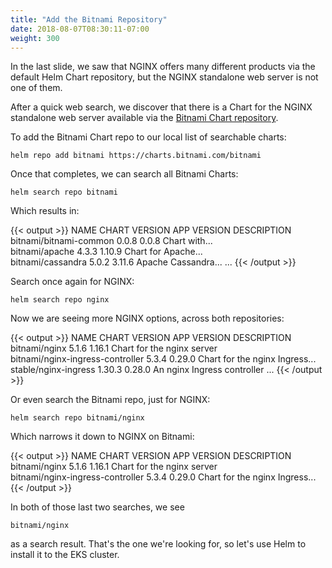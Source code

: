 ```yaml
---
title: "Add the Bitnami Repository"
date: 2018-08-07T08:30:11-07:00
weight: 300
---
```


In the last slide, we saw that NGINX offers many different products via the default Helm Chart repository, but the NGINX standalone web server is not one of them.

After a quick web search, we discover that there is a Chart for the NGINX standalone web server available via the [Bitnami Chart repository](https://github.com/bitnami/charts).

To add the Bitnami Chart repo to our local list of searchable charts:

```
helm repo add bitnami https://charts.bitnami.com/bitnami
```

Once that completes, we can search all Bitnami Charts:

```
helm search repo bitnami
```

Which results in:

{{< output >}}
NAME                                    CHART VERSION   APP VERSION             DESCRIPTION                                                 
bitnami/bitnami-common                  0.0.8           0.0.8                   Chart with...        
bitnami/apache                          4.3.3           1.10.9                  Chart for Apache...                              
bitnami/cassandra                       5.0.2           3.11.6                  Apache Cassandra...
...
{{< /output >}}

Search once again for NGINX:

```
helm search repo nginx
```

Now we are seeing more NGINX options, across both repositories:

{{< output >}}
NAME                                    CHART VERSION   APP VERSION     DESCRIPTION                                                 
bitnami/nginx                           5.1.6           1.16.1          Chart for the nginx server                                  
bitnami/nginx-ingress-controller        5.3.4           0.29.0          Chart for the nginx Ingress...                    
stable/nginx-ingress                    1.30.3          0.28.0          An nginx Ingress controller ...
{{< /output >}}

Or even search the Bitnami repo, just for NGINX:

```
helm search repo bitnami/nginx
```

Which narrows it down to NGINX on Bitnami:

{{< output >}}
NAME                                    CHART VERSION   APP VERSION     DESCRIPTION                           
bitnami/nginx                           5.1.6           1.16.1          Chart for the nginx server            
bitnami/nginx-ingress-controller        5.3.4           0.29.0          Chart for the nginx Ingress...
{{< /output >}}

In both of those last two searches, we see

```
bitnami/nginx
```

as a search result.  That's the one we're looking for, so let's use Helm to install it to the EKS cluster.
